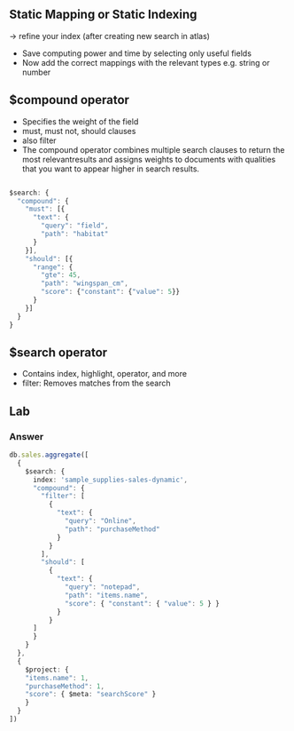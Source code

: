 ## Static Mapping or Static Indexing
-> refine your index (after creating new search in atlas)
- Save computing power and time by selecting only useful fields
- Now add the correct mappings with the relevant types e.g. string or number

## $compound operator
- Specifies the weight of the field
- must, must not, should clauses
- also filter
- The compound operator combines multiple search clauses to return the most relevantresults and assigns weights to documents with qualities that you want to appear higher in search results.

```typescript

$search: {
  "compound": {
    "must": [{
      "text": {
        "query": "field",
        "path": "habitat"
      }
    }],
    "should": [{
      "range": {
        "gte": 45,
        "path": "wingspan_cm",
        "score": {"constant": {"value": 5}}
      }
    }]
  }
}

```

## $search operator
- Contains index, highlight, operator, and more
- filter: Removes matches from the search

## Lab

### Answer
```typescript
db.sales.aggregate([
  {
    $search: {
      index: 'sample_supplies-sales-dynamic',
      "compound": {
        "filter": [
          {
            "text": {
              "query": "Online",
              "path": "purchaseMethod"
            }
          }
        ],
        "should": [
          {
            "text": {
              "query": "notepad",
              "path": "items.name",
              "score": { "constant": { "value": 5 } }
            }
          }
      ]
      }
    }
  },
  {
    $project: {
    "items.name": 1,
    "purchaseMethod": 1,
    "score": { $meta: "searchScore" }
    }
  }
])
```